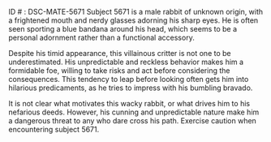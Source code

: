 ID # : DSC-MATE-5671
Subject 5671 is a male rabbit of unknown origin, with a frightened mouth and nerdy glasses adorning his sharp eyes. He is often seen sporting a blue bandana around his head, which seems to be a personal adornment rather than a functional accessory.

Despite his timid appearance, this villainous critter is not one to be underestimated. His unpredictable and reckless behavior makes him a formidable foe, willing to take risks and act before considering the consequences. This tendency to leap before looking often gets him into hilarious predicaments, as he tries to impress with his bumbling bravado.

It is not clear what motivates this wacky rabbit, or what drives him to his nefarious deeds. However, his cunning and unpredictable nature make him a dangerous threat to any who dare cross his path. Exercise caution when encountering subject 5671.